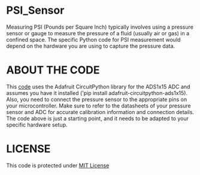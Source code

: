 # PSI_Sensor
 Measuring PSI (Pounds per Square Inch) typically involves using a pressure sensor or gauge to measure the pressure of a fluid (usually air or gas) in a confined space. The specific Python code for PSI measurement would depend on the hardware you are using to capture the pressure data.

# **ABOUT THE CODE**
This [code](read_pressure_psi.py) uses the Adafruit CircuitPython library for the ADS1x15 ADC and assumes you have it installed ('pip install adafruit-circuitpython-ads1x15). Also, you need to connect the pressure sensor to the appropriate pins on your microcontroller. Make sure to refer to the datasheets of your pressure sensor and ADC for accurate calibration information and connection details. The code above is just a starting point, and it needs to be adapted to your specific hardware setup.

# LICENSE
This code is protected under [MIT License](LICENSE)
